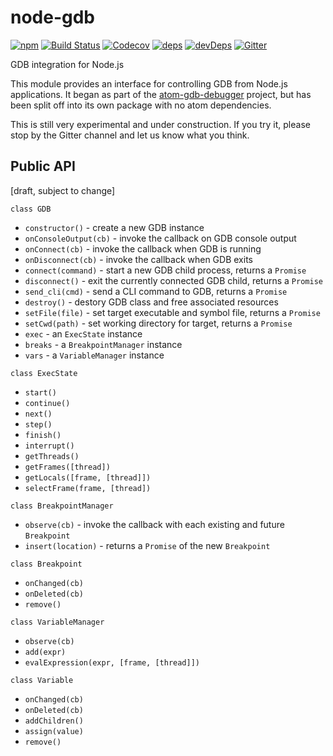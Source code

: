 # node-gdb
[![npm](https://img.shields.io/npm/v/node-gdb.svg)](https://www.npmjs.com/package/node-gdb)
[![Build Status](https://travis-ci.org/gsmcmullin/node-gdb.svg?branch=master)](https://travis-ci.org/gsmcmullin/node-gdb)
[![Codecov](https://img.shields.io/codecov/c/github/gsmcmullin/node-gdb.svg)](https://codecov.io/gh/gsmcmullin/node-gdb)
[![deps](https://david-dm.org/gsmcmullin/node-gdb/status.svg)](https://david-dm.org/gsmcmullin/node-gdb)
[![devDeps](https://david-dm.org/gsmcmullin/node-gdb/dev-status.svg)](https://david-dm.org/gsmcmullin/node-gdb?type=dev)
[![Gitter](https://badges.gitter.im/Join%20Chat.svg)](https://gitter.im/atom-gdb-debugger/Lobby)

GDB integration for Node.js

This module provides an interface for controlling GDB from Node.js applications.
It began as part of the [atom-gdb-debugger](https://atom.io/packages/atom-gdb-debugger)
project, but has been split off into its own package with no atom dependencies.

This is still very experimental and under construction.  If you try it, please
stop by the Gitter channel and let us know what you think.

## Public API
[draft, subject to change]

`class GDB`
 - `constructor()` - create a new GDB instance
 - `onConsoleOutput(cb)` - invoke the callback on GDB console output
 - `onConnect(cb)` - invoke the callback when GDB is running
 - `onDisconnect(cb)` - invoke the callback when GDB exits
 - `connect(command)` - start a new GDB child process, returns a `Promise`
 - `disconnect()` - exit the currently connected GDB child, returns a `Promise`
 - `send_cli(cmd)` - send a CLI command to GDB, returns a `Promise`
 - `destroy()` - destory GDB class and free associated resources
 - `setFile(file)` - set target executable and symbol file, returns a `Promise`
 - `setCwd(path)` - set working directory for target, returns a `Promise`
 - `exec` - an `ExecState` instance
 - `breaks` - a `BreakpointManager` instance
 - `vars` - a `VariableManager` instance

`class ExecState`
 - `start()`
 - `continue()`
 - `next()`
 - `step()`
 - `finish()`
 - `interrupt()`
 - `getThreads()`
 - `getFrames([thread])`
 - `getLocals([frame, [thread]])`
 - `selectFrame(frame, [thread])`

`class BreakpointManager`
 - `observe(cb)` - invoke the callback with each existing and future `Breakpoint`
 - `insert(location)` - returns a `Promise` of the new `Breakpoint`

`class Breakpoint`
 - `onChanged(cb)`
 - `onDeleted(cb)`
 - `remove()`

`class VariableManager`
 - `observe(cb)`
 - `add(expr)`
 - `evalExpression(expr, [frame, [thread]])`

`class Variable`
 - `onChanged(cb)`
 - `onDeleted(cb)`
 - `addChildren()`
 - `assign(value)`
 - `remove()`
